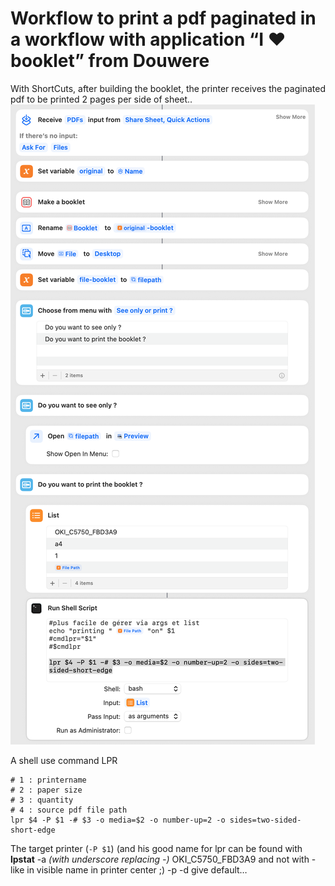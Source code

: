 # Workflow to print a pdf paginated in a workflow with application “I ❤️ booklet” from Douwere

With ShortCuts, after building the booklet, the printer receives the paginated pdf to be printed 2 pages per side of sheet..
![screenshot](https://github.com/dev-xiligroup/Some-notes-about-Applescript-in-Sequoia/blob/main/PrintBookletWorkflow/New%20Booklet%20w%20print%20options.png)


A shell use command LPR 

```
# 1 : printername
# 2 : paper size
# 3 : quantity
# 4 : source pdf file path
‌lpr $4 -P $1 -# $3 -o media=$2 -o number-up=2 -o sides=two-sided-short-edge
```

The target printer (`-P $1`) (and his good name for lpr can be found with **lpstat** -a *(with underscore replacing -)* OKI_C5750_FBD3A9 and not with - like in visible name in printer center ;) -p -d give default…
